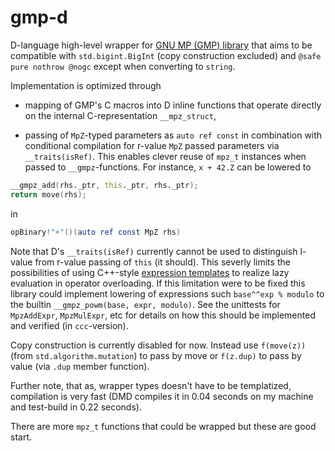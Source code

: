 # gmp-d

D-language high-level wrapper for [GNU MP (GMP) library](https://gmplib.org/)
that aims to be compatible with `std.bigint.BigInt` (copy construction excluded)
and `@safe pure nothrow @nogc` except when converting to `string`.

Implementation is optimized through

- mapping of GMP's C macros into D inline functions that operate directly on the
  internal C-representation `__mpz_struct`,

- passing of `MpZ`-typed parameters as `auto ref const` in combination with
  conditional compilation for r-value `MpZ` passed parameters via
  `__traits(isRef)`. This enables clever reuse of `mpz_t` instances when passed
  to `__gmpz`-functions. For instance, `x + 42.Z` can be lowered to

```D
__gmpz_add(rhs._ptr, this._ptr, rhs._ptr);
return move(rhs);
```

in

```D
opBinary!"+"()(auto ref const MpZ rhs)
```

  Note that D's `__traits(isRef)`
  currently cannot be used to distinguish l-value from r-value passing of `this`
  (it should). This severly limits the possibilities of using
  C++-style
  [expression templates](https://en.wikipedia.org/wiki/Expression_templates) to
  realize lazy evaluation in operator overloading. If this limitation were to be
  fixed this library could implement lowering of expressions such `base^^exp %
  modulo` to the builtin `__gmpz_powm(base, expr, modulo)`. See the unittests
  for `MpzAddExpr`, `MpzMulExpr`, etc for details on how this should be
  implemented and verified (in `ccc`-version).

Copy construction is currently disabled for now. Instead use `f(move(z))` (from
`std.algorithm.mutation`) to pass by move or `f(z.dup)` to pass by value
(via `.dup` member function).

Further note, that as, wrapper types doesn't have to be templatized, compilation
is very fast (DMD compiles it in 0.04 seconds on my machine and test-build in
0.22 seconds).

There are more `mpz_t` functions that could be wrapped but these are good start.
